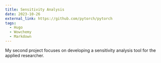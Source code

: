 ```yaml
---
title: Sensitivity Analysis
date: 2023-10-26
external_link: https://github.com/pytorch/pytorch
tags:
  - Hugo
  - Wowchemy
  - Markdown
---
```


My second project focuses on developing a sensitivity analysis tool for the applied researcher.

<!--more-->
